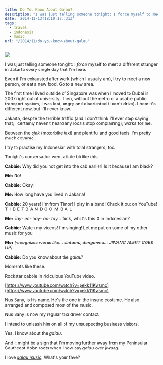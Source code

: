 ```yaml
---
title: Do You Know About Galau?
description: "I was just telling someone tonight: I force myself to meet a different stranger in Jakarta every single day that I'm here."
date: '2014-11-13T18:10:17.731Z'
tags:
  - travel
  - indonesia
  - music
url: "/2014/11/do-you-know-about-galau"
---
```


![](https://cdn-images-1.medium.com/max/800/1*qnIUgYqXENEbEPWwFqOJKQ.png)

I was just telling someone tonight: I _force_ myself to meet a different stranger in Jakarta every single day that I'm here.

Even if I'm exhausted after work (which I usually am), I try to meet a new person, or eat a new food. Go to a new area.

The first time I lived outside of Singapore was when I moved to Dubai in 2007 right out of university. Then, without the metro or a usable public transport system, I was lost, angry and disoriented (I don't drive). I hear it's different now, but I'll never know.

Jakarta, despite the terrible traffic (and I don't think I'll ever stop saying that; I certainly haven't heard any locals stop complaining), works for me.

Between the _ojek_ (motorbike taxi) and plentiful and good taxis, I'm pretty much covered.

I try to practise my Indonesian with total strangers, too.

Tonight's conversation went a little bit like this.

**Cabbie:** Why did you not get into the cab earlier! Is it because I am black?

**Me:** No!

**Cabbie:** Okay!

**Me:** How long have you lived in Jakarta!

**Cabbie:** 20 years! I'm from Timor! I play in a band! Check it out on YouTube! T-I-B-E-T B-A-N-D G-O-M-B-A-L

**Me:** _Tay- ee- bay- aa- tay…_ fuck, what's this G in Indonesian?

**Cabbie:** Watch my videos! I'm singing! Let me put on some of my other music for you!

**Me:** _(recognizes words like… cintamu, denganmu… JIWANG ALERT GOES UP)_

**Cabbie:** Do you know about the _galau_?

Moments like these.

Rockstar cabbie in ridiculous YouTube video.

[https://www.youtube.com/watch?v=pekk11Kwsmc](https://www.youtube.com/watch?v=pekk11Kwsmc)

Nus Bany, is his name. He's the one in the insane costume. He also arranged and composed most of the music.

Nus Bany is now my regular taxi driver contact.

I intend to unleash him on all of my unsuspecting business visitors.

Yes, I know about the _galau_.

And it might be a sign that I'm moving further away from my Peninsular Southeast Asian roots when I now say _galau_ over _jiwang_.

I love [_galau music_](https://www.youtube.com/watch?v=BpGAJQaBdGA)_._ What's your fave?
